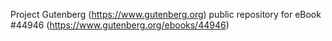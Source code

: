 Project Gutenberg (https://www.gutenberg.org) public repository for eBook #44946 (https://www.gutenberg.org/ebooks/44946)
